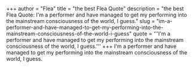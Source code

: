+++
author = "Flea"
title = "the best Flea Quote"
description = "the best Flea Quote: I'm a performer and have managed to get my performing into the mainstream consciousness of the world, I guess."
slug = "im-a-performer-and-have-managed-to-get-my-performing-into-the-mainstream-consciousness-of-the-world-i-guess"
quote = '''I'm a performer and have managed to get my performing into the mainstream consciousness of the world, I guess.'''
+++
I'm a performer and have managed to get my performing into the mainstream consciousness of the world, I guess.
